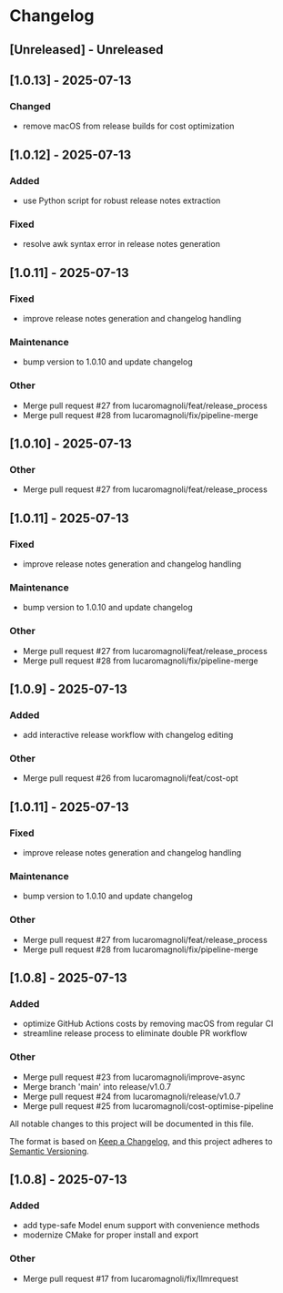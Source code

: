 # Changelog

## [Unreleased] - Unreleased



## [1.0.13] - 2025-07-13

### Changed
- remove macOS from release builds for cost optimization

## [1.0.12] - 2025-07-13

### Added
- use Python script for robust release notes extraction

### Fixed
- resolve awk syntax error in release notes generation

## [1.0.11] - 2025-07-13

### Fixed
- improve release notes generation and changelog handling

### Maintenance
- bump version to 1.0.10 and update changelog

### Other
- Merge pull request #27 from lucaromagnoli/feat/release_process
- Merge pull request #28 from lucaromagnoli/fix/pipeline-merge

## [1.0.10] - 2025-07-13

### Other
- Merge pull request #27 from lucaromagnoli/feat/release_process



## [1.0.11] - 2025-07-13

### Fixed
- improve release notes generation and changelog handling

### Maintenance
- bump version to 1.0.10 and update changelog

### Other
- Merge pull request #27 from lucaromagnoli/feat/release_process
- Merge pull request #28 from lucaromagnoli/fix/pipeline-merge

## [1.0.9] - 2025-07-13

### Added
- add interactive release workflow with changelog editing

### Other
- Merge pull request #26 from lucaromagnoli/feat/cost-opt



## [1.0.11] - 2025-07-13

### Fixed
- improve release notes generation and changelog handling

### Maintenance
- bump version to 1.0.10 and update changelog

### Other
- Merge pull request #27 from lucaromagnoli/feat/release_process
- Merge pull request #28 from lucaromagnoli/fix/pipeline-merge

## [1.0.8] - 2025-07-13

### Added
- optimize GitHub Actions costs by removing macOS from regular CI
- streamline release process to eliminate double PR workflow

### Other
- Merge pull request #23 from lucaromagnoli/improve-async
- Merge branch 'main' into release/v1.0.7
- Merge pull request #24 from lucaromagnoli/release/v1.0.7
- Merge pull request #25 from lucaromagnoli/cost-optimise-pipeline



All notable changes to this project will be documented in this file.

The format is based on [Keep a Changelog](https://keepachangelog.com/en/1.0.0/),
and this project adheres to [Semantic Versioning](https://semver.org/spec/v2.0.0.html).

## [1.0.8] - 2025-07-13

### Added
- add type-safe Model enum support with convenience methods
- modernize CMake for proper install and export

### Other
- Merge pull request #17 from lucaromagnoli/fix/llmrequest
